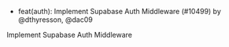 - feat(auth): Implement Supabase Auth Middleware (#10499) by @dthyresson, @dac09

Implement Supabase Auth Middleware


